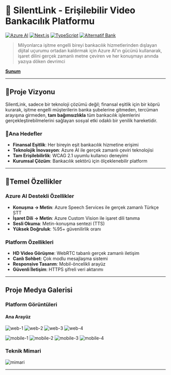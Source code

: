 # 🎯 SilentLink - Erişilebilir Video Bankacılık Platformu

[![Azure AI](https://img.shields.io/badge/Azure-AI%20Powered-blue?style=flat-square&logo=microsoft-azure)](https://azure.microsoft.com/tr-tr/products/cognitive-services/)
[![Next.js](https://img.shields.io/badge/Next.js-14-black?style=flat-square&logo=next.js)](https://nextjs.org/)
[![TypeScript](https://img.shields.io/badge/TypeScript-5.0-blue?style=flat-square&logo=typescript)](https://www.typescriptlang.com/)
[![Alternatif Bank](https://img.shields.io/badge/Powered%20by-Alternatif%20Bank-750a36?style=flat-square)](https://www.alternatifbank.com.tr/)

> Milyonlarca işitme engelli bireyi bankacılık hizmetlerinden dışlayan dijital uçurumu ortadan kaldırmak için Azure AI'ın gücünü kullanarak, işaret dilini gerçek zamanlı metne çeviren ve her konuşmayı anında yazıya döken devrimci 


**[Sunum](https://www.canva.com/design/DAG2o5BbvjE/BU0fDhxiBm-vn-DyVPVTpw/edit?utm_content=DAG2o5BbvjE&utm_campaign=designshare&utm_medium=link2&utm_source=sharebutton)**


---

## 🌟**Proje Vizyonu**

SilentLink, sadece bir teknoloji çözümü değil; finansal eşitlik için bir köprü kurarak, işitme engelli müşterilerin banka şubelerine gitmeden, tercüman arayışına girmeden, **tam bağımsızlıkla** tüm bankacılık işlemlerini gerçekleştirebilmelerini sağlayan sosyal etki odaklı bir yenilik hareketidir.

### 🎯**Ana Hedefler**

-  **Finansal Eşitlik**: Her bireyin eşit bankacılık hizmetine erişimi
-  **Teknolojik İnovasyon**: Azure AI ile gerçek zamanlı çeviri teknolojisi
-  **Tam Erişilebilirlik**: WCAG 2.1 uyumlu kullanıcı deneyimi
-  **Kurumsal Çözüm**: Bankacılık sektörü için ölçeklenebilir platform

---

## 🚀**Temel Özellikler**

###  **Azure AI Destekli Özellikler**

- **Konuşma → Metin**: Azure Speech Services ile gerçek zamanlı Türkçe STT
- **İşaret Dili → Metin**: Azure Custom Vision ile işaret dili tanıma
- **Sesli Okuma**: Metin-konuşma sentezi (TTS)
- **Yüksek Doğruluk**: %95+ güvenilirlik oranı

###  **Platform Özellikleri**

- **HD Video Görüşme**: WebRTC tabanlı gerçek zamanlı iletişim
- **Canlı Sohbet**: Çok modlu mesajlaşma sistemi
- **Responsive Tasarım**: Mobil-öncelikli arayüz
- **Güvenli İletişim**: HTTPS şifreli veri aktarımı

---

##  **Proje Medya Galerisi**

###  **Platform Görüntüleri**

#### Ana Arayüz

![web-1](https://github.com/user-attachments/assets/09fe1556-eb6b-4120-8891-d7a8d1b85675)
![web-2](https://github.com/user-attachments/assets/11ab6458-d6c5-4aea-9d34-d2323884a665)
![web-3](https://github.com/user-attachments/assets/ff513fed-fd66-4a19-b56f-76671462c97d)
![web-4](https://github.com/user-attachments/assets/fdd8b1df-3f74-4b28-a24e-b23091d27736)


![mobile-1](https://github.com/user-attachments/assets/bf7366de-240e-4629-9820-dd8a8eb12b58)
![mobile-2](https://github.com/user-attachments/assets/5856e0c8-8218-46c7-8a08-57fc14500fbe)
![mobile-3](https://github.com/user-attachments/assets/1d09249a-996c-4f97-a5a2-f900cbd2af6b)
![mobile-4](https://github.com/user-attachments/assets/62b18413-811a-41e0-8ef8-91c2179079c5)


###  **Teknik Mimari**

![mimari](https://github.com/user-attachments/assets/28d6b2d1-6c97-4d2c-b6d1-43c1f1ad77f8)

---


